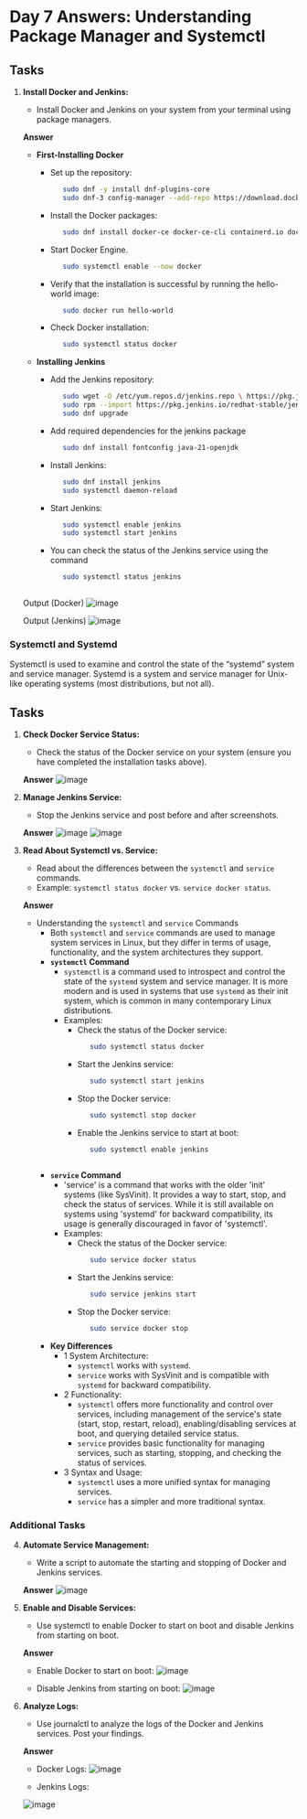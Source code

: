 # Day 7 Answers: Understanding Package Manager and Systemctl

## Tasks

1. **Install Docker and Jenkins:**
   - Install Docker and Jenkins on your system from your terminal using package managers.

   **Answer**
     - **First-Installing Docker**
       - Set up the repository:
         ```bash
            sudo dnf -y install dnf-plugins-core
            sudo dnf-3 config-manager --add-repo https://download.docker.com/linux/fedora/docker-ce.repo
       - Install the Docker packages:
         ```bash
            sudo dnf install docker-ce docker-ce-cli containerd.io docker-buildx-plugin docker-compose-plugin          
       - Start Docker Engine.
         ```bash
            sudo systemctl enable --now docker
       - Verify that the installation is successful by running the hello-world image:
         ```bash
            sudo docker run hello-world
       - Check Docker installation:
         ```bash
            sudo systemctl status docker

     - **Installing Jenkins**

       - Add the Jenkins repository:
         ```bash
            sudo wget -O /etc/yum.repos.d/jenkins.repo \ https://pkg.jenkins.io/redhat-stable/jenkins.repo
            sudo rpm --import https://pkg.jenkins.io/redhat-stable/jenkins.io-2023.key
            sudo dnf upgrade
       - Add required dependencies for the jenkins package
         ```bash
            sudo dnf install fontconfig java-21-openjdk
       - Install Jenkins:
         ```bash
            sudo dnf install jenkins
            sudo systemctl daemon-reload
       - Start Jenkins:
         ```bash
            sudo systemctl enable jenkins
            sudo systemctl start jenkins
         
       - You can check the status of the Jenkins service using the command
         ```bash
            sudo systemctl status jenkins
            

   Output (Docker)
   ![image](https://github.com/Vaidik-Gampawar/90DaysOfDevOps/blob/main/day07/image/docker-version.png)

   Output (Jenkins)
   ![image](https://github.com/Vaidik-Gampawar/90DaysOfDevOps/blob/main/day07/image/jenkins-version.png)

 
### Systemctl and Systemd

Systemctl is used to examine and control the state of the “systemd” system and service manager. Systemd is a system and service manager for Unix-like operating systems (most distributions, but not all).

## Tasks

1. **Check Docker Service Status:**
   - Check the status of the Docker service on your system (ensure you have completed the installation tasks above).

   **Answer**
   ![image](https://github.com/Vaidik-Gampawar/90DaysOfDevOps/blob/main/day07/image/status-docker.png)

2. **Manage Jenkins Service:**
   - Stop the Jenkins service and post before and after screenshots.

   **Answer**
   ![image](https://github.com/Vaidik-Gampawar/90DaysOfDevOps/blob/main/day07/image/start-status-jenkins.png)
   ![image](https://github.com/Vaidik-Gampawar/90DaysOfDevOps/blob/main/day07/image/stop-status-jenkins.png)

4. **Read About Systemctl vs. Service:**
   - Read about the differences between the `systemctl` and `service` commands.
   - Example: `systemctl status docker` vs. `service docker status`.

   **Answer**
    - Understanding the `systemctl` and `service` Commands
      - Both `systemctl` and `service` commands are used to manage system services in Linux, but they differ in terms of usage, functionality, and the system architectures they support.
      - **`systemctl` Command**
        - `systemctl` is a command used to introspect and control the state of the `systemd` system and service manager. It is more modern and is used in systems that use `systemd` as their init system, which is common in many contemporary Linux distributions.
        - Examples:
          - Check the status of the Docker service:
            ```bash
               sudo systemctl status docker    
          - Start the Jenkins service:
            ```bash
               sudo systemctl start jenkins 
          - Stop the Docker service:
            ```bash
               sudo systemctl stop docker
          - Enable the Jenkins service to start at boot:
            ```bash
               sudo systemctl enable jenkins
             
      - **`service` Command**
        - 'service' is a command that works with the older 'init' systems (like SysVinit). It provides a way to start, stop, and check the status of services. While it is still available on systems using 'systemd' for backward compatibility, its usage is generally discouraged in favor of 'systemctl'.
        - Examples:
          - Check the status of the Docker service:
            ```bash
               sudo service docker status    
          - Start the Jenkins service:
            ```bash
               sudo service jenkins start
          - Stop the Docker service:
            ```bash
               sudo service docker stop

      - **Key Differences**
        - 1 System Architecture:
          - `systemctl` works with `systemd`.
          - `service` works with SysVinit and is compatible with `systemd` for backward compatibility.    
        - 2 Functionality:
          - `systemctl` offers more functionality and control over services, including management of the service's state (start, stop, restart, reload), enabling/disabling services at boot, and querying detailed service status.
          - `service` provides basic functionality for managing services, such as starting, stopping, and checking the status of services.
        - 3 Syntax and Usage:
          - `systemctl` uses a more unified syntax for managing services.
          - `service` has a simpler and more traditional syntax.

### Additional Tasks

4. **Automate Service Management:**
   - Write a script to automate the starting and stopping of Docker and Jenkins services.

   **Answer**
   ![image]()

5. **Enable and Disable Services:**
   - Use systemctl to enable Docker to start on boot and disable Jenkins from starting on boot.

   **Answer**
    - Enable Docker to start on boot:
   ![image](https://github.com/Vaidik-Gampawar/90DaysOfDevOps/blob/main/day07/image/onboot-docker.png)

    - Disable Jenkins from starting on boot:
   ![image](https://github.com/Vaidik-Gampawar/90DaysOfDevOps/blob/main/day07/image/onboot-jenkins.png)

6. **Analyze Logs:**
   - Use journalctl to analyze the logs of the Docker and Jenkins services. Post your findings.

   **Answer**
    - Docker Logs:
   ![image](https://github.com/Vaidik-Gampawar/90DaysOfDevOps/blob/main/day07/image/docker-log.png)

    - Jenkins Logs:

   ![image](https://github.com/Vaidik-Gampawar/90DaysOfDevOps/blob/main/day07/image/jenkins-log.png)








